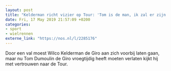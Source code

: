 ```yaml
---
layout: post
title: "Kelderman richt vizier op Tour: 'Tom is de man, ik zal er zijn'"
date: Fri, 17 May 2019 21:57:09 +0200
categories: 
- sport 
- wielrennen 
externe_link: "https://nos.nl/l/2285176"
---
```


Door een val moest Wilco Kelderman de Giro aan zich voorbij laten gaan, maar nu Tom Dumoulin de Giro vroegtijdig heeft moeten verlaten kijkt hij met vertrouwen naar de Tour.
